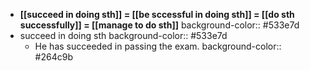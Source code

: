- ****[[succeed in doing sth]] = [[be sccessful in doing sth]] = [[do sth successfully]] = [[manage to do sth]]****
  background-color:: #533e7d
- succeed in doing sth
  background-color:: #533e7d
	- He has succeeded in passing the exam.
	  background-color:: #264c9b